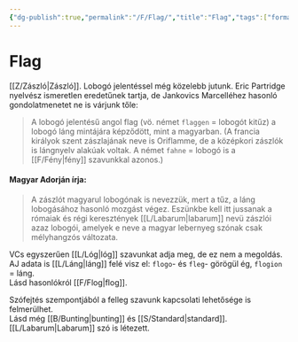 ```yaml
---
{"dg-publish":true,"permalink":"/F/Flag/","title":"Flag","tags":["formatlooksokayonsmallerfiles"],"created":"2023-10-17T09:40","updated":"2023-10-17T09:40"}
---
```



# Flag

[[Z/Zászló\|Zászló]]. Lobogó jelentéssel még közelebb jutunk. Eric Partridge nyelvész ismeretlen eredetűnek tartja, de Jankovics Marcelléhez hasonló gondolatmenetet ne is várjunk tőle:  
> A lobogó jelentésű angol flag (vö. német `flaggen` = lobogót kitűz) a lobogó láng mintájára képződött, mint a magyarban. (A francia királyok szent zászlajának neve is Oriflamme, de a középkori zászlók is lángnyelv alakúak voltak. A német `fahne` = lobogó is a [[F/Fény\|fény]] szavunkkal azonos.)  

#### Magyar Adorján írja:

> A zászlót magyarul lobogónak is nevezzük, mert a tűz, a láng lobogásához hasonló mozgást végez. Eszünkbe kell itt jussanak a rómaiak és régi keresztények [[L/Labarum\|labarum]] nevü zászlói azaz lobogói, amelyek e neve a magyar lebernyeg szónak csak mélyhangzós változata.  

VCs egyszerűen [[L/Lóg\|lóg]] szavunkat adja meg, de ez nem a megoldás.  
AJ adata is [[L/Láng\|láng]] felé visz el: `flogo`- és `fleg`- görögül ég, `flogion` = láng.  
Lásd hasonlókról [[F/Flog\|flog]].  

Szófejtés szempontjából a felleg szavunk kapcsolati lehetősége is felmerülhet.  
Lásd még [[B/Bunting\|bunting]] és [[S/Standard\|standard]]. [[L/Labarum\|Labarum]] szó is létezett.  
